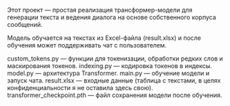 Этот проект — простая реализация трансформер-модели для генерации текста и ведения диалога на основе собственного корпуса сообщений.

Модель обучается на текстах из Excel-файла (result.xlsx) и после обучения может поддерживать чат с пользователем.

custom_tokens.py — функции для токенизации, обработки редких слов и маскирования токенов.
indexing.py — кодировка токенов в индексы.
model.py — архитектура Transformer.
main.py — обучение модели и запуск чата.
result.xlsx — входные данные (таблица с текстами, в целях конфиденциальности я не оставила здесь свою).
transformer_checkpoint.pth — файл сохранения модели после обучения.
